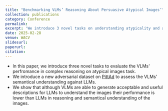 ```yaml
---
title: "Benchmarking VLMs’ Reasoning About Persuasive Atypical Images’"
collection: publications
category: Conference
permalink: 
excerpt: 'We introduce 3 novel tasks on understanding atypicality and an adversarial dataset on PittAd dataset.'
date: 2025-02-28
venue: WACV
slidesurl: 
paperurl: 
citation: 
---
```


* In this paper, we introduce three novel tasks to evaluate the VLMs' perfromance in complex reasoning on atypical images task.
* We introduce a new adversarial dataset on [PittAd](https://people.cs.pitt.edu/~kovashka/hussain_zhang_kovashka_ads_cvpr2017.pdf) to assess the VLMs' semantical understanding against LLMs.
* We show that although VLMs are able to generate acceptable and useful descriptions for LLMs to understand the images their performance is lower than LLMs in reasoning and semantical understanding of the images.
